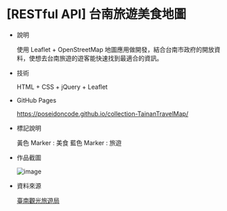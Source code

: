 # [RESTful API] 台南旅遊美食地圖

- 說明

  使用 Leaflet + OpenStreetMap 地圖應用做開發，結合台南市政府的開放資料，使想去台南旅遊的遊客能快速找到最適合的資訊。

- 技術

  HTML + CSS + jQuery + Leaflet

- GitHub Pages

  https://poseidoncode.github.io/collection-TainanTravelMap/
  
- 標記說明

  黃色 Marker : 美食
  藍色 Marker : 旅遊

- 作品截圖

  ![image](https://github.com/Poseidoncode/collection-TainanTravelMap/blob/gh-pages/screen.PNG)


- 資料來源

  [臺南觀光旅遊局](https://data.tainan.gov.tw/organization/tour)

